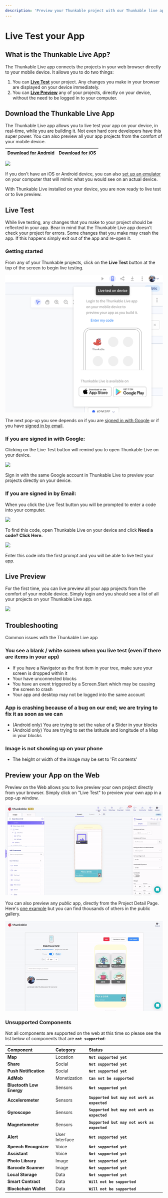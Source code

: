 ```yaml
---
description: 'Preview your Thunkable project with our Thunkable live app, or on the Web'
---
```


# Live Test your App

## **What is the Thunkable Live App?**

The Thunkable Live app connects the projects in your web browser directly to your mobile device. It allows you to do two things:

1. You can [**Live Test**](live-test.md#live-test) your project. Any changes you make in your browser are displayed on your device immediately. 
2. You can [**Live Preview**](live-test.md#live-preview) any of your projects, directly on your device, without the need to be logged in to your computer.

## **Download the Thunkable Live App**

The Thunkable Live app allows you to live test your app on your device, in real-time, while you are building it. Not even hard core developers have this super power. You can also preview all your app projects from the comfort of your mobile device.

| [**Download for Android**](https://play.google.com/store/apps/details?id=com.thunkable.live) | [**Download for iOS**](http://appstore.com/thunkablelive) |
| :--- | :--- |


![](../.gitbook/assets/appstorepic_email_small.png)

If you don't have an iOS or Android device, you can also [set up an emulator](../emulators.md) on your computer that will mimic what you would see on an actual device.‌

With Thunkable Live installed on your device, you are now ready to live test or to live preview.‌

## **Live Test**

While live testing, any changes that you make to your project should be reflected in your app. Bear in mind that the Thunkable Live app doesn't check your project for errors. Some changes that you make may crash the app. If this happens simply exit out of the app and re-open it.

### **Getting started**

From any of your Thunkable projects, click on the **Live Test** button at the top of the screen to begin live testing.

![](../.gitbook/assets/live_test_icon.png)

‌The next pop-up you see depends on if you are [signed in with Google](live-test.md#if-you-are-signed-in-with-google) or if you have [signed in by email](live-test.md#if-you-are-signed-in-by-email).‌

### **If you are signed in with Google:**

Clicking on the Live Test button will remind you to open Thunkable Live on your device.

![](../.gitbook/assets/lt_gmail.png)

Sign in with the same Google account in Thunkable Live to preview your projects directly on your device.

### **If you are signed in by Email:**

When you click the Live Test button you will be prompted to enter a code into your computer.

![](../.gitbook/assets/lt_email.png)

To find this code, open Thunkable Live on your device and click **Need a code? Click Here.**

![](../.gitbook/assets/live2%20%281%29.png)

Enter this code into the first prompt and you will be able to live test your app.

## **Live Preview**

For the first time, you can live preview all your app projects from the comfort of your mobile device. Simply login and you should see a list of all your projects on your Thunkable Live app.

![](../.gitbook/assets/live-preview-fig-1%20%281%29.gif)

## Troubleshooting

Common issues with the Thunkable Live app

### **You see a blank / white screen when you live test \(even if there are items in your app\)**

* If you have a Navigator as the first item in your tree, make sure your screen is dropped within it
* Your have unconnected blocks
* You have an event triggered by a Screen.Start which may be causing the screen to crash
* Your app and desktop may not be logged into the same account

### **App is crashing because of a bug on our end; we are trying to fix it as soon as we can**

* \(Android only\) You are trying to set the value of a Slider in your blocks 
* \(Android only\) You are trying to set the latitude and longitude of a Map in your blocks

### **Image is not showing up on your phone**

* The height or width of the image may be set to 'Fit contents'

## Preview your App on the Web

Preview on the Web allows you to live preview your own project directly from your browser. Simply click on "Live Test" to preview your own app in a pop-up window.  

![](../.gitbook/assets/live_preview.gif)

 You can also preview any _public_ app, directly from the Project Detail Page. Here's [one example](https://x.thunkable.com/projectPage/5ea6ed029ce3d64d1d3a27dc) but you can find thousands of others in the public gallery.

![](../.gitbook/assets/project_preview.gif)

### Unsupported Components

Not all components are supported on the web at this time so please see the list below of components that are **`not supported`**:

| Component | Category | Status |
| :--- | :--- | :--- |
| **Map** | Location | **`Not supported yet`** |
| **Share** | Social | **`Not supported yet`** |
| **Push Notification** | Social | **`Not supported yet`** |
| **AdMob** | Monetization | **`Can not be supported`** |
| **Bluetooth Low Energy** | Sensors | **`Not supported yet`** |
| **Accelerometer** | Sensors | **`Supported but may not work as expected`** |
| **Gyroscope** | Sensors | **`Supported but may not work as expected`** |
| **Magnetometer** | Sensors | **`Supported but may not work as expected`** |
| **Alert** | User Interface | **`Not supported yet`** |
| **Speech Recognizer** | Voice | **`Not supported yet`** |
| **Assistant** | Voice | **`Not supported yet`** |
| **Photo Library** | Image | **`Not supported yet`** |
| **Barcode Scanner** | Image | **`Not supported yet`** |
| **Local Storage** | Data | **`Not supported yet`** |
| **Smart Contract** | Data | **`Will not be supported`** |
| **Blockchain Wallet** | Data | **`Will not be supported`** |



